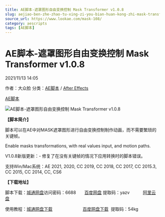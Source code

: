 ```yaml
---
title: AE脚本-遮罩图形自由变换控制 Mask Transformer v1.0.8
slug: aejiao-ben-zhe-zhao-tu-xing-zi-you-bian-huan-kong-zhi-mask-transformer-v1-0-8
source_url: https://www.lookae.com/mask-108/
category: aescripts
tags: [AE脚本]
---
```

# AE脚本-遮罩图形自由变换控制 Mask Transformer v1.0.8

2021/11/13 14:05

作者：大众脸
分类：[AE脚本](https://www.lookae.com/after-effects/aescripts/) / [After Effects](https://www.lookae.com/after-effects/)

[AE脚本](https://www.lookae.com/tag/ae%e8%84%9a%e6%9c%ac/)

![AE脚本-遮罩图形自由变换控制 Mask Transformer v1.0.8](https://www.lookae.com/wp-content/uploads/2019/02/Mask-Transformer-.jpg "AE脚本-遮罩图形自由变换控制 Mask Transformer v1.0.8-LookAE.com")

**【脚本简介】**

脚本可以在AE中对MASK遮罩图形进行自由变换控制制作动画，而不需要繁琐的关键帧。

Enable masks transformations, with real values input, and motion paths.

V1.0.8新版更新：- 修复了在没有关键帧的情况下应用转换时的脚本错误。

支持Win/Mac系统：AE 2021, 2020, CC 2019, CC 2018, CC 2017, CC 2015.3, CC 2015, CC 2014, CC, CS6

**【下载地址】**

脚本下载：[城通网盘](https://url62.ctfile.com/f/680462-520606039-66bdd0)访问密码：6688       [百度网盘](https://pan.baidu.com/s/1pmwpWT2nAL3IgsU4a9RWyA) 提取码：yazv           [阿里云盘](https://www.aliyundrive.com/s/C6AzGLJScGF)

使用教程：[城通网盘下载](https://089u.com/file/680462-465077662)                         [百度网盘下载](https://pan.baidu.com/s/11mOXUYEA3wUI5pE4RzzXvw)  提取码：54kg
